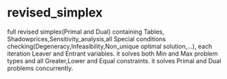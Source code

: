 # revised_simplex
full revised simplex(Primal and Dual) containing Tables, Shadowprices,Sensitivity_analysis,all Special conditions checking(Degeneracy,Infeasibility,Non_unique optimal solution,...), each iteration Leaver and Entrant variables.
it solves both Min and Max problem types and all Greater,Lower and Equal constraints.
it solves Primal and Dual problems concurrently.

